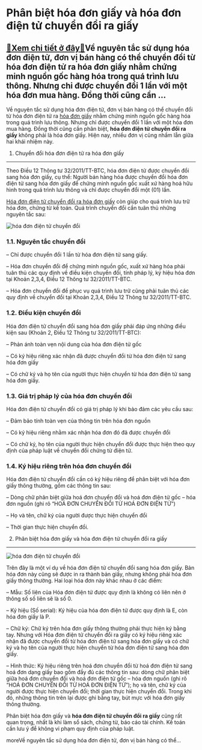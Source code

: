 Phân biệt hóa đơn giấy và hóa đơn điện tử chuyển đổi ra giấy
============================================================

[:gift:Xem chi tiết ở đây:gift:](https://hddtvn.com/phan-biet-hoa-don-giay-va-hoa-don-dien-tu-chuyen-doi-ra-giay/)Về nguyên tắc sử dụng hóa đơn điện tử, đơn vị bán hàng có thể chuyển đổi từ hóa đơn điện tử ra hóa đơn giấy nhằm chứng minh nguồn gốc hàng hóa trong quá trình lưu thông. Nhưng chỉ được chuyển đổi 1 lần với một hóa đơn mua hàng. Đồng thời cũng cần …
--------------------------------------------------------------------------------------------------------------------------------------------------------------------------------------------------------------------------------------------------------

Về nguyên tắc sử dụng hóa đơn điện tử, đơn vị bán hàng có thể chuyển đổi từ hóa đơn điện tử ra [hóa đơn giấy](#) nhằm chứng minh nguồn gốc hàng hóa trong quá trình lưu thông. Nhưng chỉ được chuyển đổi 1 lần với một hóa đơn mua hàng. Đồng thời cũng cần phân biệt, **hóa đơn điện tử chuyển đổi ra giấy** không phải là hóa đơn giấy. Hiện nay, nhiều đơn vị cũng nhầm lẫn giữa hai khái nhiệm này.


1. Chuyển đổi hóa đơn điện tử ra hóa đơn giấy
---------------------------------------------


Theo Điều 12 Thông tư 32/2011/TT-BTC, hóa đơn điện tử được chuyển đổi sang hóa đơn giấy, cụ thể: Người bán hàng hóa được chuyển đổi hóa đơn điện tử sang hóa đơn giấy để chứng minh nguồn gốc xuất xứ hàng hoá hữu hình trong quá trình lưu thông và chỉ được chuyển đổi một (01) lần.


[Hóa đơn điện tử chuyển đổi ra hóa đơn giấy](#) còn giúp cho quá trình lưu trữ hóa đơn, chứng từ kế toán. Quá trình chuyển đổi cần tuân thủ những nguyên tắc sau:


![hóa đơn điện tử chuyển đổi](https://hddtvn.com/wp-content/uploads/2021/01/ádf-750x496-1.png)


### 1.1. Nguyên tắc chuyển đổi


– Chỉ được chuyển đổi 1 lần từ hóa đơn điện tử sang giấy.


– Hóa đơn chuyển đổi để chứng minh nguồn gốc, xuất xứ hàng hóa phải tuân thủ các quy định về điều kiện chuyển đổi, tính pháp lý, ký hiệu hóa đơn tại Khoản 2,3,4, Điều 12 Thông tư 32/2011/TT-BTC.


– Hóa đơn chuyển đổi để phục vụ quá trình lưu trữ cũng phải tuân thủ các quy định về chuyển đổi tại Khoản 2,3,4, Điều 12 Thông tư 32/2011/TT-BTC.


### 1.2. Điều kiện chuyển đổi


Hóa đơn điện tử chuyển đổi sang hóa đơn giấy phải đáp ứng những điều kiện sau (Khoản 2, Điều 12 Thông tư 32/2011/TT-BTC):


– Phản ánh toàn vẹn nội dung của hóa đơn điện tử gốc


– Có ký hiệu riêng xác nhận đã được chuyển đổi từ hóa đơn điện tử sang hóa đơn giấy


– Có chữ ký và họ tên của người thực hiện chuyển từ hóa đơn điện tử sang hóa đơn giấy.


### 1.3. Giá trị pháp lý của hóa đơn chuyển đổi


Hóa đơn điện tử chuyển đổi có giá trị pháp lý khi bảo đảm các yêu cầu sau:


– Đảm bảo tính toàn vẹn của thông tin trên hóa đơn nguồn


– Có ký hiệu riêng nhằm xác nhận hóa đơn đó đã được chuyển đổi


– Có chữ ký, họ tên của người thực hiện chuyển đổi được thực hiện theo quy định của pháp luật về chuyển đổi chứng từ điện tử.


### 1.4. Ký hiệu riêng trên hóa đơn chuyển đổi


Hóa đơn điện tử chuyển đổi cần có ký hiệu riêng để phân biệt với hóa đơn giấy thông thường, gồm các thông tin sau:


– Dòng chữ phân biệt giữa hoá đơn chuyển đổi và hoá đơn điện tử gốc – hóa đơn nguồn (ghi rõ “HOÁ ĐƠN CHUYỂN ĐỔI TỪ HOÁ ĐƠN ĐIỆN TỬ”)


– Họ và tên, chữ ký của người được thực hiện chuyển đổi


– Thời gian thực hiện chuyển đổi.


2. Phân biệt hóa đơn giấy và hóa đơn điện tử chuyển đổi ra giấy
---------------------------------------------------------------


![hóa đơn điện tử chuyển đổi](https://hddtvn.com/wp-content/uploads/2021/01/HDDT_Chuyen_thanh_HD_giay_10-1.png)


Trên đây là một ví dụ về hóa đơn điện tử chuyển đổi sang hóa đơn giấy. Bản hóa đơn này cũng sẽ được in ra thành bản giấy, nhưng không phải hóa đơn giấy thông thường. Hai loại hóa đơn này khác nhau ở các điểm:


– Mẫu: Số liên của Hóa đơn điện tử được quy định là không có liên nên ở thông số số liên sẽ là số 0.


– Ký hiệu (Số serial): Ký hiệu của hóa đơn điện tử được quy định là E, còn hóa đơn giấy là P.


– Chữ ký: Chữ ký trên hóa đơn giấy thông thường phải thực hiện ký bằng tay. Nhưng với Hóa đơn điện tử chuyển đổi ra giấy có ký hiệu riêng xác nhận đã được chuyển đổi từ hóa đơn điện tử sang hóa đơn giấy và có chữ ký và họ tên của người thực hiện chuyển từ hóa đơn điện tử sang hóa đơn giấy.


– Hình thức: Ký hiệu riêng trên hoá đơn chuyển đổi từ hoá đơn điện tử sang hoá đơn dạng giấy bao gồm đầy đủ các thông tin sau: dòng chữ phân biệt giữa hoá đơn chuyển đổi và hoá đơn điện tử gốc – hóa đơn nguồn (ghi rõ “HOÁ ĐƠN CHUYỂN ĐỔI TỪ HOÁ ĐƠN ĐIỆN TỬ”); họ và tên, chữ ký của người được thực hiện chuyển đổi; thời gian thực hiện chuyển đổi. Trong khi đó, những thông tin trên lại được ghi bằng tay, bút mực với hóa đơn giấy thông thường.


Phân biệt hóa đơn giấy và **hóa đơn điện tử chuyển đổi ra giấy** cũng rất quan trọng, nhất là khi làm sổ sách, chứng từ, báo cáo tài chính. Kế toán cần lưu ý để không vi phạm quy định của pháp luật.



moreVề nguyên tắc sử dụng hóa đơn điện tử, đơn vị bán hàng có thể…

